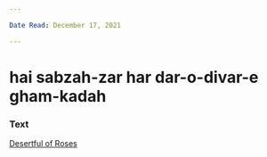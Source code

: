 ```yaml
---

Date Read: December 17, 2021

---
```


# hai sabzah-zar har dar-o-divar-e gham-kadah

### Text
[Desertful of Roses](http://www.columbia.edu/itc/mealac/pritchett/00ghalib/129/index_129.html)

